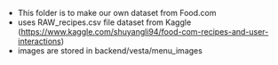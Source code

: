 * This folder is to make our own dataset from Food.com
* uses RAW_recipes.csv file dataset from Kaggle (https://www.kaggle.com/shuyangli94/food-com-recipes-and-user-interactions)
* images are stored in backend/vesta/menu_images